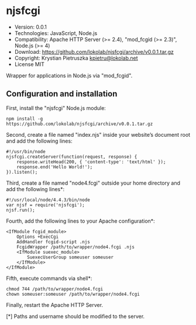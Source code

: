 njsfcgi
=======

- Version:
      0.0.1
- Technologies:
      JavaScript, Node.js
- Compatibility:
      Apache HTTP Server (>= 2.4), "mod_fcgid (>= 2.3)", Node.js (>= 4)
- Download:
      https://github.com/lokolab/njsfcgi/archive/v0.0.1.tar.gz
- Copyright:
      Krystian Pietruszka <kpietru@lokolab.net>
- License MIT

Wrapper for applications in Node.js via "mod_fcgid".

Configuration and installation
------------------------------

First, install the "njsfcgi" Node.js module:

    npm install -g https://github.com/lokolab/njsfcgi/archive/v0.0.1.tar.gz

Second, create a file named "index.njs" inside your
website’s document root and add the following lines:

    #!/usr/bin/node
    njsfcgi.createServer(function(request, response) {
        response.writeHead(200, { 'content-type': 'text/html' });
        response.end('Hello World!');
    }).listen();

Third, create a file named "node4.fcgi" outside
your home directory and add the following lines*:

    #!/usr/local/node/4.4.3/bin/node
    var njsf = require('njsfcgi');
    njsf.run();

Fourth, add the following lines to your Apache configuration*:

    <IfModule fcgid_module>
        Options +ExecCgi
        AddHandler fcgid-script .njs
        FcgidWrapper /path/to/wrapper/node4.fcgi .njs
        <IfModule suexec_module>
            SuexecUserGroup someuser someuser
        </IfModule>
    </IfModule>

Fifth, execute commands via shell*:

    chmod 744 /path/to/wrapper/node4.fcgi
    chown someuser:someuser /path/to/wrapper/node4.fcgi

Finally, restart the Apache HTTP Server.

[*] Paths and username should be modified to the server.
